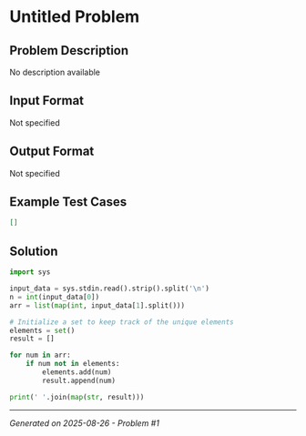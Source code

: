 # Untitled Problem

## Problem Description
No description available

## Input Format
Not specified

## Output Format
Not specified

## Example Test Cases
```json
[]
```

## Solution
```python
import sys

input_data = sys.stdin.read().strip().split('\n')
n = int(input_data[0])
arr = list(map(int, input_data[1].split()))

# Initialize a set to keep track of the unique elements
elements = set()
result = []

for num in arr:
    if num not in elements:
        elements.add(num)
        result.append(num)

print(' '.join(map(str, result)))
```

---
*Generated on 2025-08-26 - Problem #1*